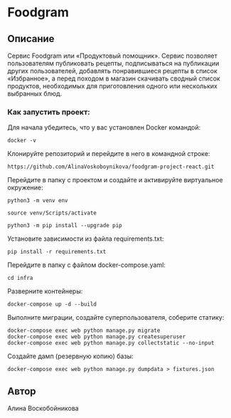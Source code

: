 # Foodgram


## Описание

Сервис Foodgram или «Продуктовый помощник». Сервис позволяет пользователям публиковать рецепты, подписываться на публикации других пользователей, добавлять понравившиеся рецепты в список «Избранное», а перед походом в магазин скачивать сводный список продуктов, необходимых для приготовления одного или нескольких выбранных блюд.

### Как запустить проект:

Для начала убедитесь, что у вас установлен Docker командой:

```
docker -v
```

Клонируйте репозиторий и перейдите в него в командной строке:

```
https://github.com/AlinaVoskoboynikova/foodgram-project-react.git
```

Перейдите в папку с проектом и создайте и активируйте виртуальное окружение:

```
python3 -m venv env
```

```
source venv/Scripts/activate
```

```
python3 -m pip install --upgrade pip
```

Установите зависимости из файла requirements.txt:

```
pip install -r requirements.txt
```

Перейдите в папку с файлом docker-compose.yaml:

```
cd infra
```

Разверните контейнеры:

```
docker-compose up -d --build
```

Выполните миграции, создайте суперпользователя, соберите статику:

```
docker-compose exec web python manage.py migrate
docker-compose exec web python manage.py createsuperuser
docker-compose exec web python manage.py collectstatic --no-input
```


Создайте дамп (резервную копию) базы:

```
docker-compose exec web python manage.py dumpdata > fixtures.json
```



## Автор

Алина Воскобойникова